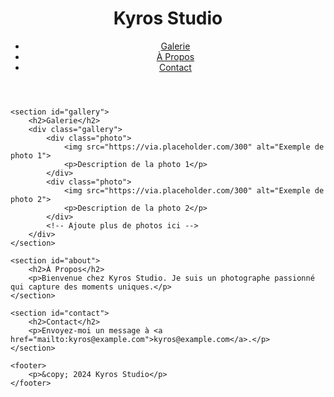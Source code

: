 <!DOCTYPE html>
<html lang="fr">
<head>
    <meta charset="UTF-8">
    <meta name="viewport" content="width=device-width, initial-scale=1.0">
    <title>Kyros Studio - Photographie</title>
    <link rel="stylesheet" href="styles.css">
</head>
<body>
    <header>
        <h1>Kyros Studio</h1>
        <nav>
            <ul>
                <li><a href="#gallery">Galerie</a></li>
                <li><a href="#about">À Propos</a></li>
                <li><a href="#contact">Contact</a></li>
            </ul>
        </nav>
    </header>

    <section id="gallery">
        <h2>Galerie</h2>
        <div class="gallery">
            <div class="photo">
                <img src="https://via.placeholder.com/300" alt="Exemple de photo 1">
                <p>Description de la photo 1</p>
            </div>
            <div class="photo">
                <img src="https://via.placeholder.com/300" alt="Exemple de photo 2">
                <p>Description de la photo 2</p>
            </div>
            <!-- Ajoute plus de photos ici -->
        </div>
    </section>

    <section id="about">
        <h2>À Propos</h2>
        <p>Bienvenue chez Kyros Studio. Je suis un photographe passionné qui capture des moments uniques.</p>
    </section>

    <section id="contact">
        <h2>Contact</h2>
        <p>Envoyez-moi un message à <a href="mailto:kyros@example.com">kyros@example.com</a>.</p>
    </section>

    <footer>
        <p>&copy; 2024 Kyros Studio</p>
    </footer>
</body>
</html>
